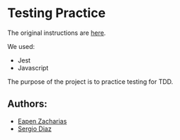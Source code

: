 # Testing Practice
The original instructions are [here](https://www.theodinproject.com/courses/javascript/lessons/testing-practice).

We used:
* Jest
* Javascript

The purpose of the project is to practice testing for TDD.

## Authors:
* [Eapen Zacharias](https://github.com/eapenzacharias)
* [Sergio Diaz](https://github.com/serdg0)
